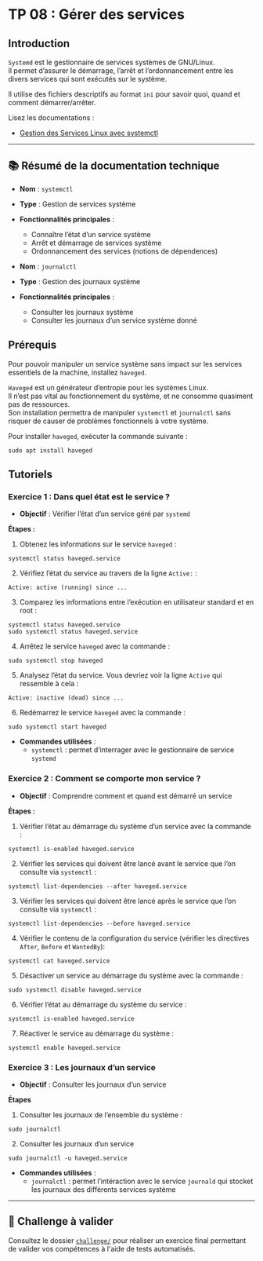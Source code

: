# TP 08 : Gérer des services

## Introduction

`Systemd` est le gestionnaire de services systèmes de GNU/Linux.  
Il permet d’assurer le démarrage, l’arrêt et l’ordonnancement entre les divers services qui sont
exécutés sur le système.

Il utilise des fichiers descriptifs au format `ini` pour savoir quoi, quand et comment démarrer/arrêter.

Lisez les documentations :
- [Gestion des Services Linux avec systemctl](https://blog.stephane-robert.info/docs/admin-serveurs/linux/services/)
---

## 📚 Résumé de la documentation technique

- **Nom** : `systemctl`
- **Type** : Gestion de services système
- **Fonctionnalités principales** :
    - Connaître l’état d’un service système
    - Arrêt et démarrage de services système
    - Ordonnancement des services (notions de dépendences)

- **Nom** : `journalctl`
- **Type** : Gestion des journaux système
- **Fonctionnalités principales** :
    - Consulter les journaux système
    - Consulter les journaux d’un service système donné

## Prérequis

Pour pouvoir manipuler un service système sans impact sur les services essentiels de la machine, installez `haveged`.

`Haveged` est un générateur d’entropie pour les systèmes Linux.  
Il n’est pas vital au fonctionnement du système, et ne consomme quasiment pas de ressources.  
Son installation permettra de manipuler `systemctl` et `journalctl` sans risquer de causer de problèmes fonctionnels
à votre système.

Pour installer `haveged`, exécuter la commande suivante :

```shell
sudo apt install haveged
```

## Tutoriels

### Exercice 1 : Dans quel état est le service ?

- **Objectif** : Vérifier l’état d’un service géré par `systemd`

**Étapes :**

1. Obtenez les informations sur le service `haveged` :
  ```shell
  systemctl status haveged.service
  ```

2. Vérifiez l’état du service au travers de la ligne `Active:` :
  ```text
  Active: active (running) since ...
  ```


3. Comparez les informations entre l’exécution en utilisateur standard et en root :
  ```test
  systemctl status haveged.service
  sudo systemctl status haveged.service
  ```

4. Arrêtez le service `haveged` avec la commande :
  ```shell
  sudo systemctl stop haveged
  ```

5. Analysez l’état du service. Vous devriez voir la ligne `Active` qui ressemble à cela :
  ```text
  Active: inactive (dead) since ...
  ```

6. Redémarrez le service `haveged` avec la commande :
  ```text
  sudo systemctl start haveged
  ```

- **Commandes utilisées** :
    - `systemctl` : permet d’interrager avec le gestionnaire de service `systemd`

### Exercice 2 : Comment se comporte mon service ?

- **Objectif** : Comprendre comment et quand est démarré un service

**Étapes :**

1. Vérifier l’état au démarrage du système d’un service avec la commande :
  ```shell
  systemctl is-enabled haveged.service
  ```

2. Vérifier les services qui doivent être lancé avant le service que l’on consulte via `systemctl` :
  ```shell
  systemctl list-dependencies --after haveged.service
  ```

3. Vérifier les services qui doivent être lancé après le  service que l’on consulte via `systemctl` :
  ```shell
  systemctl list-dependencies --before haveged.service
  ```

4. Vérifier le contenu de la configuration du service (vérifier les directives `After`, `Before` et `WantedBy`):
  ```shell
  systemctl cat haveged.service
  ```

5. Désactiver un service au démarrage du système avec la commande :
  ```shell
  sudo systemctl disable haveged.service
  ```

6. Vérifier l’état au démarrage du système du service :
  ```shell
  systemctl is-enabled haveged.service
  ```

7. Réactiver le service au démarrage du système :
  ```shell
  systemctl enable haveged.service
  ```

### Exercice 3 : Les journaux d’un service

- **Objectif** : Consulter les journaux d’un service

**Étapes**

1. Consulter les journaux de l’ensemble du système :
  ```shell
  sudo journalctl
  ```

2. Consulter les journaux d’un service
  ```shell
  sudo journalctl -u haveged.service
  ```

- **Commandes utilisées** :
    - `journalctl` : permet l’intéraction avec le service `journald` qui stocket les journaux des différents
      services système

---

## 🏁 Challenge à valider

Consultez le dossier [`challenge/`](./challenge/) pour réaliser un exercice
final permettant de valider vos compétences à l'aide de tests automatisés.